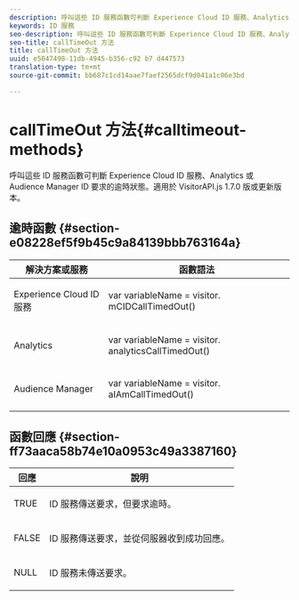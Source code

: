 ```yaml
---
description: 呼叫這些 ID 服務函數可判斷 Experience Cloud ID 服務、Analytics 或 Audience Manager ID 要求的逾時狀態。適用於 VisitorAPI.js 1.7.0 版或更新版本。
keywords: ID 服務
seo-description: 呼叫這些 ID 服務函數可判斷 Experience Cloud ID 服務、Analytics 或 Audience Manager ID 要求的逾時狀態。適用於 VisitorAPI.js 1.7.0 版或更新版本。
seo-title: callTimeOut 方法
title: callTimeOut 方法
uuid: e5047498-11db-4945-b356-c92 b7 d447573
translation-type: tm+mt
source-git-commit: bb687c1cd14aae7faef2565dcf9d041a1c06e3bd

---
```



# callTimeOut 方法{#calltimeout-methods}

呼叫這些 ID 服務函數可判斷 Experience Cloud ID 服務、Analytics 或 Audience Manager ID 要求的逾時狀態。適用於 VisitorAPI.js 1.7.0 版或更新版本。

## 逾時函數 {#section-e08228ef5f9b45c9a84139bbb763164a}

<table id="table_B3ACE584B3224D838070D32A8462EF28"> 
 <thead> 
  <tr> 
   <th colname="col1" class="entry"> 解決方案或服務 </th> 
   <th colname="col2" class="entry"> 函數語法 </th> 
  </tr> 
 </thead>
 <tbody> 
  <tr> 
   <td colname="col1"> <p>Experience Cloud ID 服務 </p> </td> 
   <td colname="col2"> <p> <span class="codeph">var <span class="varname"> variableName</span> = visitor. mCIDCallTimedOut()</span> </p> </td> 
  </tr> 
  <tr> 
   <td colname="col1"> <p> <span class="keyword"> Analytics</span> </p> </td> 
   <td colname="col2"> <p> <span class="codeph">var <span class="varname"> variableName</span> = visitor. analyticsCallTimedOut()</span> </p> </td> 
  </tr> 
  <tr> 
   <td colname="col1"> <p> <span class="keyword"> Audience Manager</span> </p> </td> 
   <td colname="col2"> <p> <span class="codeph">var <span class="varname"> variableName</span> = visitor. aIAmCallTimedOut()</span> </p> </td> 
  </tr> 
 </tbody> 
</table>

## 函數回應 {#section-ff73aaca58b74e10a0953c49a3387160}

<table id="table_5D08A5DD6FD04F94818B0E8B790D3136"> 
 <thead> 
  <tr> 
   <th colname="col1" class="entry"> 回應 </th> 
   <th colname="col2" class="entry"> 說明 </th> 
  </tr> 
 </thead>
 <tbody> 
  <tr> 
   <td colname="col1"> <p> <span class="codeph"> TRUE</span> </p> </td> 
   <td colname="col2"> <p>ID 服務傳送要求，但要求逾時。 </p> </td> 
  </tr> 
  <tr> 
   <td colname="col1"> <p> <span class="codeph"> FALSE</span> </p> </td> 
   <td colname="col2"> <p>ID 服務傳送要求，並從伺服器收到成功回應。 </p> </td> 
  </tr> 
  <tr> 
   <td colname="col1"> <p> <span class="codeph"> NULL</span> </p> </td> 
   <td colname="col2"> <p>ID 服務未傳送要求。 </p> </td> 
  </tr> 
 </tbody> 
</table>

